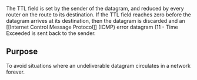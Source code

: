 The TTL field is set by the sender of the datagram, and reduced by every router on the route to its destination. If the TTL field reaches zero before the datagram arrives at its destination, then the datagram is discarded and an [[Internet Control Message Protocol]] (ICMP) error datagram (11 - Time Exceeded is sent back to the sender.

## Purpose
To avoid situations where an undeliverable datagram circulates in a network forever.
